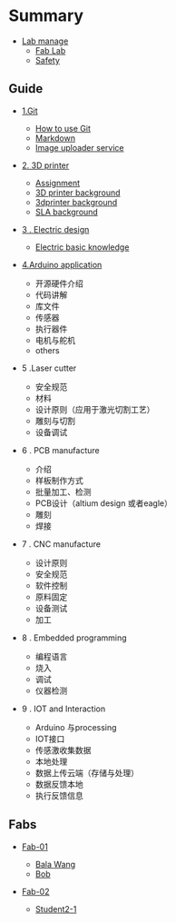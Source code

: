 # Summary

* [Lab manage](doc/0manage/labmanage.md)
    * [Fab Lab ](doc/Fab/FAB.md)
    * [Safety](doc/0manage/safety.md)



## Guide
* [1.Git](https://git-scm.com/)
    * [How to use Git](https://git-scm.com/docs/gittutorial)
    * [Markdown](doc/1git/markdown.md)
    * [Image uploader service](doc/1git/imageuploadservice.md)

* [2. 3D printer](doc/3dprinter/assignment.md)
    * [Assignment](doc/3dprinter/assignment.md)
    * [3D printer background](doc/3dprinter/1.3Dprintingbackground.md)
    * [3dprinter background](doc/3dprinter/2.FDM3Dprintingbackground.md)
    * [SLA background](doc/3dprinter/6.SLAbackground.md)

* [3 . Electric design ](doc/electric_design_and_manfucture/basicknowledge.md)
    * [Electric basic knowledge](doc/electric_design_and_manfucture/basicknowledge.md)

* [4.Arduino application](https://www.arduino.cc/)
    * 开源硬件介绍
    * 代码讲解
    * 库文件
    * 传感器
    * 执行器件	
    * 电机与舵机	
    * others
	
* 5 .Laser cutter
    * 安全规范
    * 材料
    * 设计原则（应用于激光切割工艺）
    * 雕刻与切割
    * 设备调试

* 6 . PCB manufacture
    * 介绍
    * 样板制作方式
    * 批量加工、检测
    * PCB设计（altium design 或者eagle）
    * 雕刻
    * 焊接
		
* 7 .  CNC manufacture
    * 设计原则
    * 安全规范
    * 软件控制
    * 原料固定
    * 设备测试
    * 加工

* 8 . Embedded programming
    * 编程语言
    * 烧入
    * 调试
    * 仪器检测

* 9 . IOT and Interaction
    * Arduino 与processing
    * IOT接口
    * 传感激收集数据
    * 本地处理
    * 数据上传云端（存储与处理）
    * 数据反馈本地
    * 执行反馈信息

  
## Fabs

* [Fab-01](fab-01/README.md)
    * [Bala Wang](fab-01/bala-wang.md)
    * [Bob](https://nex-fab.gitlab.io/fab-01/bobstudent/)

* [Fab-02](fab-02/README.md)
    * [Student2-1](fab-01/student2-1.md)




